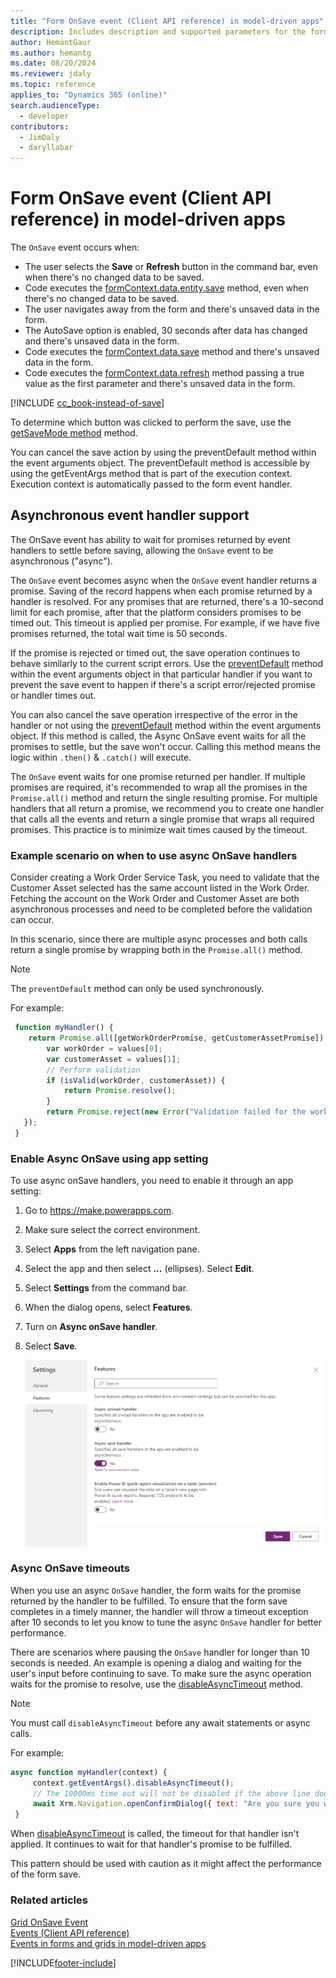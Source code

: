 ```yaml
---
title: "Form OnSave event (Client API reference) in model-driven apps"
description: Includes description and supported parameters for the form OnSave event.
author: HemantGaur
ms.author: hemantg
ms.date: 08/20/2024
ms.reviewer: jdaly
ms.topic: reference
applies_to: "Dynamics 365 (online)"
search.audienceType: 
  - developer
contributors:
  - JimDaly
  - daryllabar
---
```

# Form OnSave event (Client API reference) in model-driven apps

The `OnSave` event occurs when:

- The user selects the **Save** or **Refresh** button in the command bar, even when there's no changed data to be saved.
- Code executes the [formContext.data.entity.save](../formContext-data-entity/save.md) method, even when there's no changed data to be saved.
- The user navigates away from the form and there's unsaved data in the form.
- The AutoSave option is enabled, 30 seconds after data has changed and there's unsaved data in the form.
- Code executes the [formContext.data.save](../formContext-data/save.md) method and there's unsaved data in the form.
- Code executes the [formContext.data.refresh](../formContext-data/refresh.md) method passing a true value as the first parameter and there's unsaved data in the form.

[!INCLUDE [cc_book-instead-of-save](../../../../../includes/cc_book-instead-of-save.md)]

To determine which button was clicked to perform the save, use the [getSaveMode method](../save-event-arguments/getSaveMode.md) method.

You can cancel the save action by using the preventDefault method within the event arguments object. The preventDefault method is accessible by using the getEventArgs method that is part of the execution context. Execution context is automatically passed to the form event handler.

## Asynchronous event handler support

The OnSave event has ability to wait for promises returned by event handlers to settle before saving, allowing the `OnSave` event to be asynchronous ("async").

The `OnSave` event becomes async when the `OnSave` event handler returns a promise. Saving of the record happens when each promise returned by a handler is resolved. For any promises that are returned, there's a 10-second limit for each promise, after that the platform considers promises to be timed out. This timeout is applied per promise. For example, if we have five promises returned, the total wait time is 50 seconds.  

If the promise is rejected or timed out, the save operation continues to behave similarly to the current script errors. Use the [preventDefault](../save-event-arguments/preventDefault.md) method within the event arguments object in that particular handler if you want to prevent the save event to happen if there's a script error/rejected promise or handler times out.

You can also cancel the save operation irrespective of the error in the handler or not using the [preventDefault](../save-event-arguments/preventDefault.md) method within the event arguments object. If this method is called, the Async OnSave event waits for all the promises to settle, but the save won't occur. Calling this method means the logic within `.then()` & `.catch()` will execute.

The `OnSave` event waits for one promise returned per handler. If multiple promises are required, it's recommended to wrap all the promises in the `Promise.all()` method and return the single resulting promise. For multiple handlers that all return a promise, we recommend you to create one handler that calls all the events and return a single promise that wraps all required promises.  This practice is to minimize wait times caused by the timeout.

### Example scenario on when to use async OnSave handlers

Consider creating a Work Order Service Task, you need to validate that the Customer Asset selected has the same account listed in the Work Order. Fetching the account on the Work Order and Customer Asset are both asynchronous processes and need to be completed before the validation can occur.

In this scenario, since there are multiple async processes and both calls return a single promise by wrapping both in the `Promise.all()` method.

> [!NOTE] 
> The `preventDefault` method can only be used synchronously.

For example:

```JavaScript
 function myHandler() {
    return Promise.all([getWorkOrderPromise, getCustomerAssetPromise]).then((values) => {
        var workOrder = values[0];
        var customerAsset = values[1];
        // Perform validation
        if (isValid(workOrder, customerAsset)) {
            return Promise.resolve();
        }
        return Promise.reject(new Error("Validation failed for the work order and customer asset"));
   });
 }
```

### Enable Async OnSave using app setting 

To use async onSave handlers, you need to enable it through an app setting:

1. Go to https://make.powerapps.com.
1. Make sure select the correct environment.
1. Select **Apps** from the left navigation pane.
1. Select the app and then select **...** (ellipses). Select **Edit**.
1. Select **Settings** from the command bar.
1. When the dialog opens, select **Features**.
1. Turn on **Async onSave handler**.
1. Select **Save**.

    ![Async OnSave app setting](../../../media/async_onSave_app_settings.png "Async OnSave app setting")

### Async OnSave timeouts

When you use an async `OnSave` handler, the form waits for the promise returned by the handler to be fulfilled. To ensure that the form save completes in a timely manner, the handler will throw a timeout exception after 10 seconds to let you know to tune the async `OnSave` handler for better performance.

There are scenarios where pausing the `OnSave` handler for longer than 10 seconds is needed. An example is opening a dialog and waiting for the user's input before continuing to save. To make sure the async operation waits for the promise to resolve, use the [disableAsyncTimeout](../save-event-arguments/disableasynctimeout.md) method.

> [!NOTE]
> You must call `disableAsyncTimeout` before any await statements or async calls.

For example:

```JavaScript
async function myHandler(context) {  
     context.getEventArgs().disableAsyncTimeout();
     // The 10000ms time out will not be disabled if the above line does not come before all async awaits
     await Xrm.Navigation.openConfirmDialog({ text: "Are you sure you want to save?" });
 }
```

When [disableAsyncTimeout](../save-event-arguments/disableasynctimeout.md) is called, the timeout for that handler isn't applied. It continues to wait for that handler's promise to be fulfilled.

This pattern should be used with caution as it might affect the performance of the form save.


### Related articles

[Grid OnSave Event](grid-onsave.md)   
[Events (Client API reference)](../events.md)   
[Events in forms and grids in model-driven apps](../../events-forms-grids.md)

[!INCLUDE[footer-include](../../../../../includes/footer-banner.md)]

